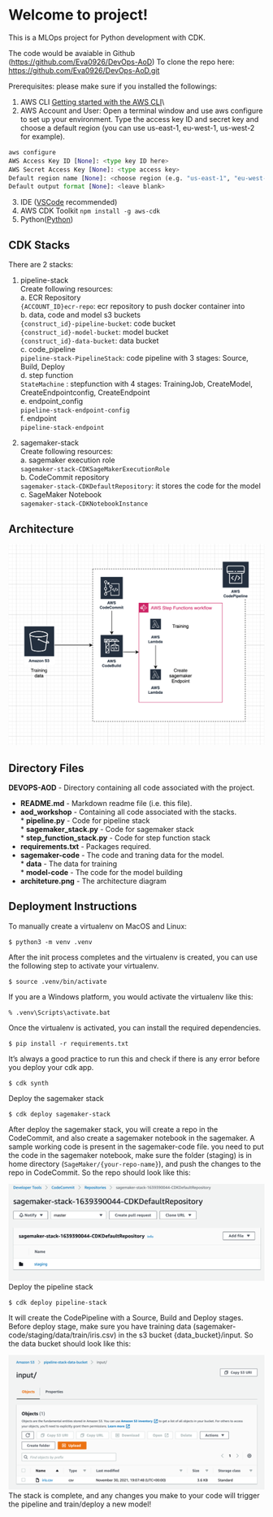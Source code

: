 # Welcome to project!

This is a MLOps project for Python development with CDK.

The code would be avaiable in Github (https://github.com/Eva0926/DevOps-AoD)
To clone the repo here: https://github.com/Eva0926/DevOps-AoD.git

Prerequisites:
please make sure if you installed the followings:
1. AWS CLI [Getting started with the AWS CLI](https://docs.aws.amazon.com/cli/latest/userguide/cli-chap-getting-started.html)\
2. AWS Account and User:
Open a terminal window and use aws configure to set up your environment. Type the access key ID and secret key and choose a default region (you can use us-east-1, eu-west-1, us-west-2 for example).
```Python
aws configure
AWS Access Key ID [None]: <type key ID here>
AWS Secret Access Key [None]: <type access key>
Default region name [None]: <choose region (e.g. "us-east-1", "eu-west-1")>
Default output format [None]: <leave blank>
```

3. IDE ([VSCode](https://code.visualstudio.com/) recommended)
4. AWS CDK Toolkit 
`npm install -g aws-cdk`
5. Python([Python](https://www.python.org/downloads/))


## CDK Stacks
There are 2 stacks:
1. pipeline-stack\
Create following resources:\
a. ECR Repository\
`{ACCOUNT_ID}ecr-repo`: ecr repository to push docker container into\
b. data, code and model s3 buckets\
`{construct_id}-pipeline-bucket`: code bucket\
`{construct_id}-model-bucket`: model bucket\
`{construct_id}-data-bucket`: data bucket\
c. code_pipeline\
`pipeline-stack-PipelineStack`: code pipeline with 3 stages: Source, Build, Deploy\
d. step function\
`StateMachine` : stepfunction with 4 stages: TrainingJob, CreateModel, CreateEndpointconfig, CreateEndpoint\
e. endpoint_config\
`pipeline-stack-endpoint-config`\
f. endpoint\
`pipeline-stack-endpoint`

2. sagemaker-stack\
Create following resources:\
a. sagemaker execution role\
`sagemaker-stack-CDKSageMakerExecutionRole`\
b. CodeCommit repository\
`sagemaker-stack-CDKDefaultRepository`: it stores the code for the model\
c. SageMaker Notebook\
`sagemaker-stack-CDKNotebookInstance`

## Architecture 
![architecture](architecture.png)

## Directory Files
**DEVOPS-AOD** - Directory containing all code associated with the project. 
- **README.md** - Markdown readme file (i.e. this file).  
- **aod_workshop** - Containing all code associated with the stacks.\
​      \* **pipeline.py**  - Code for pipeline stack\
​      \* **sagemaker_stack.py** - Code for sagemaker stack\
​      \* **step_function_stack.py**  - Code for step function stack
- **requirements.txt** - Packages required.
- **sagemaker-code** - The code and traning data for the model.\
      \* **data** - The data for training\
      \* **model-code** - The code for the model building
- **architeture.png** - The architecture diagram

## Deployment Instructions
To manually create a virtualenv on MacOS and Linux:

```
$ python3 -m venv .venv
```

After the init process completes and the virtualenv is created, you can use the following
step to activate your virtualenv.

```
$ source .venv/bin/activate
```

If you are a Windows platform, you would activate the virtualenv like this:

```
% .venv\Scripts\activate.bat
```

Once the virtualenv is activated, you can install the required dependencies.

```
$ pip install -r requirements.txt
```

It’s always a good practice to run this and check if there is any error before you deploy your cdk app.

```
$ cdk synth
```
Deploy the sagemaker stack
```
$ cdk deploy sagemaker-stack
```
After deploy the sagemaker stack, you will create a repo in the CodeCommit, and also create a sagemaker notebook in the sagemaker. A sample working code is present in the sagemaker-code file. you need to put the code in the sagemaker notebook, make sure the folder (staging) is in home directory (`SageMaker/{your-repo-name}`), and push the changes to the repo in CodeCommit.
So the repo should look like this:

![repo_example](repo-example.png)
Deploy the pipeline stack
```
$ cdk deploy pipeline-stack
```
It will create the CodePipeline with a Source, Build and Deploy stages. Before deploy stage, make sure you have training data (sagemaker-code/staging/data/train/iris.csv) in the s3 bucket {data_bucket}/input.
So the data bucket should look like this:

![bucket_example](data_bucket_example.png)
The stack is complete, and any changes you make to your code will trigger the pipeline and train/deploy a new model!

